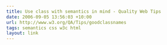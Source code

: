```yaml
---
title: Use class with semantics in mind - Quality Web Tips
date: 2006-09-05 13:56:03 +10:00
url: http://www.w3.org/QA/Tips/goodclassnames
tags: semantics css w3c html
layout: link
---
```

